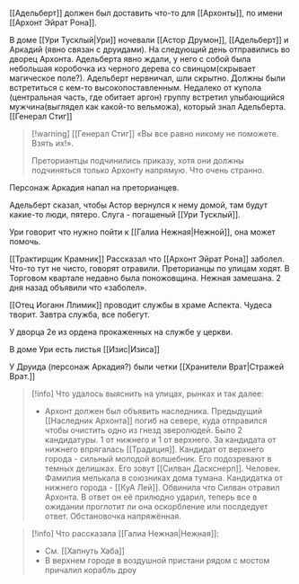 [[Адельберт]] должен был доставить что-то для [[Архонты]], по имени [[Архонт Эйрат Рона]].  
  
 В доме [[Ури Тусклый|Ури]] ночевали [[Астор Друмон]], [[Адельберт]] и Аркадий (явно связан с друидами). На следующий день отправились во дворец Архонта. Адельберта явно ждали, у него с собой была небольшая коробочка из черного дерева со свинцом(скрывает магическое поле?). Адельберт нервничал, шли скрытно. Должны были встретиться с кем-то высокопоставленным. Недалеко от купола  (центральная часть, где обитает аргон) группу встретил улыбающийся мужчина(выглядел как какой-то вельможа), который знал Адельберта. [[Генерал Стиг]]
 
 > [!warning] [[Генерал Стиг]]
 > «Вы все равно никому не поможете. Взять их!». 
 > 
 > Преториантцы подчинились приказу, хотя они должны подчиняться только Архонту напрямую. Что очень странно.
 
 
Персонаж Аркадия напал на преторианцев.
 
Адельберт сказал, чтобы Астор вернулся к нему домой, там будут какие-то люди, пятеро. Слуга - погашеный [[Ури Тусклый]].   

Ури говорит что нужно пойти к [[Галиа Нежная|Нежной]], она может помочь. 

[[Трактирщик Крамник]] 
Рассказал что [[Архонт Эйрат Рона]] заболел. Что-то тут не чисто, говорят отравили. Преторианцы по улицам ходят. В Торговом квартале недавно была поножовщина. Нежная замешана. 2 дня назад объявили что «заболел».  
  
[[Отец Иоганн Ллимик]] проводит службы в храме Аспекта. Чудеса творит. Завтра служба, все побегут.  
  
У дворца 2е из ордена прокаженных на службе у церкви.  
  
В доме Ури есть листья [[Изис|Изиса]]

У Друида (персонаж Аркадия?) были четки [[Хранители Врат|Стражей Врат.]] 

>[!info]
>Что удалось выяснить на улицах, рынках и так далее: 
>
>- Архонт должен был объявить наследника. Предыдущий [[Наследник Архонта]] погиб на севере, куда отправился чтобы очистить одно из гнезд зверолюдей.  Было 2 кандидатуры. 1 от нижнего и 1 от верхнего. За кандидата от нижнего впрягалась [[Традиция]]. Кандидат от верхнего города - сильный молодой волшебник. Его подозревают в темных делишках. Его зовут [[Силван Даскснерл]]. Человек. Фамилия мелькала в союзниках дома тумана. Кандидатка от нижнего города - [[КуА Лей]]. Обвинила что Силван отравил Архонта. В ответ он её прилюдно ударил, теперь все в ожидании проглотит ли она оскорбление или послдедует ответ. Обстановочка напряжённая.  

> [!info]
> Что рассказала [[Галиа Нежная|Нежная]]:
>- См. [[Хапнуть Хаба]]
>- В верхнем городе в воздушной пристани рядом с мостом причалил корабль дроу 
 